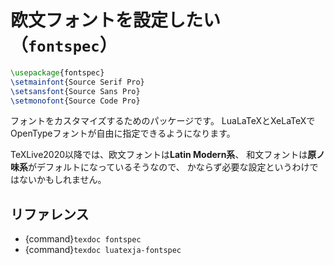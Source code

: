 # 欧文フォントを設定したい（``fontspec``）

```latex
\usepackage{fontspec}
\setmainfont{Source Serif Pro}
\setsansfont{Source Sans Pro}
\setmonofont{Source Code Pro}
```

フォントをカスタマイズするためのパッケージです。
LuaLaTeXとXeLaTeXでOpenTypeフォントが自由に指定できるようになります。

TeXLive2020以降では、欧文フォントは**Latin Modern系**、
和文フォントは**原ノ味系**がデフォルトになっているそうなので、
かならず必要な設定というわけではないかもしれません。

## リファレンス

- {command}`texdoc fontspec`
- {command}`texdoc luatexja-fontspec`

